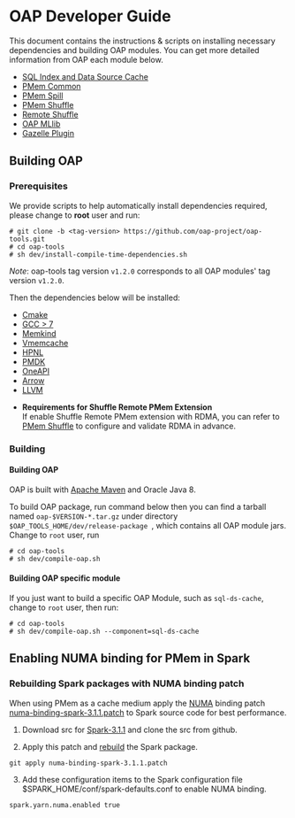 # OAP Developer Guide

This document contains the instructions & scripts on installing necessary dependencies and building OAP modules. 
You can get more detailed information from OAP each module below.

* [SQL Index and Data Source Cache](https://github.com/oap-project/sql-ds-cache/blob/v1.2.0/docs/Developer-Guide.md)
* [PMem Common](https://github.com/oap-project/pmem-common/tree/v1.2.0)
* [PMem Spill](https://github.com/oap-project/pmem-spill/tree/v1.2.0)
* [PMem Shuffle](https://github.com/oap-project/pmem-shuffle/tree/v1.2.0#5-install-dependencies-for-pmem-shuffle)
* [Remote Shuffle](https://github.com/oap-project/remote-shuffle/tree/v1.2.0)
* [OAP MLlib](https://github.com/oap-project/oap-mllib/tree/v1.2.0)
* [Gazelle Plugin](https://github.com/oap-project/gazelle_plugin/tree/v1.2.0)

## Building OAP

### Prerequisites

We provide scripts to help automatically install dependencies required, please change to **root** user and run:

```
# git clone -b <tag-version> https://github.com/oap-project/oap-tools.git
# cd oap-tools
# sh dev/install-compile-time-dependencies.sh
```
*Note*: oap-tools tag version `v1.2.0` corresponds to  all OAP modules' tag version `v1.2.0`.

Then the dependencies below will be installed:

* [Cmake](https://cmake.org/install/)
* [GCC > 7](https://gcc.gnu.org/wiki/InstallingGCC)
* [Memkind](https://github.com/memkind/memkind/tree/v1.10.1)
* [Vmemcache](https://github.com/pmem/vmemcache)
* [HPNL](https://github.com/Intel-bigdata/HPNL)
* [PMDK](https://github.com/pmem/pmdk)  
* [OneAPI](https://software.intel.com/content/www/us/en/develop/tools/oneapi.html)
* [Arrow](https://github.com/oap-project/arrow/tree/v4.0.0-oap-1.2.0)
* [LLVM](https://llvm.org/) 

- **Requirements for Shuffle Remote PMem Extension**  
If enable Shuffle Remote PMem extension with RDMA, you can refer to [PMem Shuffle](https://github.com/oap-project/pmem-shuffle) to configure and validate RDMA in advance.

### Building

#### Building OAP 

OAP is built with [Apache Maven](http://maven.apache.org/) and Oracle Java 8.

To build OAP package, run command below then you can find a tarball named `oap-$VERSION-*.tar.gz` under directory `$OAP_TOOLS_HOME/dev/release-package `, which contains all OAP module jars.
Change to `root` user, run

```
# cd oap-tools
# sh dev/compile-oap.sh
```

#### Building OAP specific module 

If you just want to build a specific OAP Module, such as `sql-ds-cache`, change to `root` user, then run:

```
# cd oap-tools
# sh dev/compile-oap.sh --component=sql-ds-cache
```


## Enabling NUMA binding for PMem in Spark

### Rebuilding Spark packages with NUMA binding patch 

When using PMem as a cache medium apply the [NUMA](https://www.kernel.org/doc/html/v4.18/vm/numa.html) binding patch [numa-binding-spark-3.1.1.patch](./numa-binding-spark-3.1.1.patch) to Spark source code for best performance.

1. Download src for [Spark-3.1.1](https://archive.apache.org/dist/spark/spark-3.1.1/spark-3.1.1.tgz) and clone the src from github.

2. Apply this patch and [rebuild](https://spark.apache.org/docs/latest/building-spark.html) the Spark package.

```
git apply numa-binding-spark-3.1.1.patch
```

3. Add these configuration items to the Spark configuration file $SPARK_HOME/conf/spark-defaults.conf to enable NUMA binding.

```
spark.yarn.numa.enabled true 
```